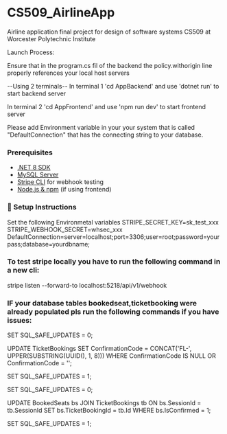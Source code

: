 # CS509_AirlineApp
Airline application final project for design of software systems CS509 at Worcester Polytechnic Institute

Launch Process:

Ensure that in the program.cs fil of the backend the policy.withorigin line properly references your local host servers

--Using 2 terminals--
In terminal 1 'cd AppBackend' and use 'dotnet run' to start backend server

In terminal 2 'cd AppFrontend' and use 'npm run dev' to start frontend server



Please add Environment variable in your your system that is called "DefaultConnection" that has the connecting string to your database.

### Prerequisites

- [.NET 8 SDK](https://dotnet.microsoft.com/en-us/download)
- [MySQL Server](https://dev.mysql.com/downloads/mysql/)
- [Stripe CLI](https://stripe.com/docs/stripe-cli) for webhook testing
- [Node.js & npm](https://nodejs.org/) (if using frontend)

### 🔧 Setup Instructions
Set the following Environmetal variables
STRIPE_SECRET_KEY=sk_test_xxx
STRIPE_WEBHOOK_SECRET=whsec_xxx
DefaultConnection=server=localhost;port=3306;user=root;password=yourpass;database=yourdbname;

### To test stripe locally you have to run the following command in a new cli:
stripe listen --forward-to localhost:5218/api/v1/webhook

### IF your database tables bookedseat,ticketbooking were already populated pls run the following commands if you have issues:
SET SQL_SAFE_UPDATES = 0;

UPDATE TicketBookings 
SET ConfirmationCode = CONCAT('FL-', UPPER(SUBSTRING(UUID(), 1, 8))) 
WHERE ConfirmationCode IS NULL OR ConfirmationCode = '';

SET SQL_SAFE_UPDATES = 1;


SET SQL_SAFE_UPDATES = 0;

UPDATE BookedSeats bs
JOIN TicketBookings tb ON bs.SessionId = tb.SessionId
SET bs.TicketBookingId = tb.Id
WHERE bs.IsConfirmed = 1;

SET SQL_SAFE_UPDATES = 1;

